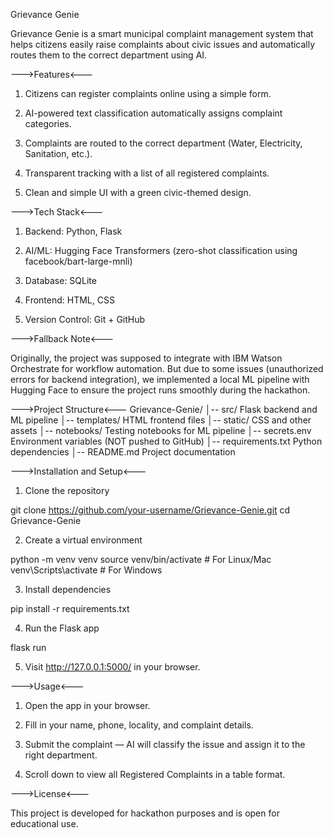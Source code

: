 Grievance Genie 

Grievance Genie is a smart municipal complaint management system that helps citizens easily raise complaints about civic issues and automatically routes them to the correct department using AI.

--->Features<---

1) Citizens can register complaints online using a simple form.

2) AI-powered text classification automatically assigns complaint categories.

3) Complaints are routed to the correct department (Water, Electricity, Sanitation, etc.).

4) Transparent tracking with a list of all registered complaints.

5) Clean and simple UI with a green civic-themed design.

--->Tech Stack<---

1) Backend: Python, Flask

2) AI/ML: Hugging Face Transformers (zero-shot classification using facebook/bart-large-mnli)

3) Database: SQLite

4) Frontend: HTML, CSS

5) Version Control: Git + GitHub

--->Fallback Note<---

Originally, the project was supposed to integrate with IBM Watson Orchestrate for workflow automation. But due to some issues (unauthorized errors for backend integration), we implemented a local ML pipeline with Hugging Face to ensure the project runs smoothly during the hackathon.

--->Project Structure<---
Grievance-Genie/
│-- src/                 Flask backend and ML pipeline
│-- templates/           HTML frontend files
│-- static/              CSS and other assets
│-- notebooks/           Testing notebooks for ML pipeline
│-- secrets.env          Environment variables (NOT pushed to GitHub)
│-- requirements.txt     Python dependencies
│-- README.md            Project documentation

--->Installation and Setup<---

1) Clone the repository

git clone https://github.com/your-username/Grievance-Genie.git
cd Grievance-Genie


2) Create a virtual environment

python -m venv venv
source venv/bin/activate   # For Linux/Mac
venv\Scripts\activate      # For Windows

3) Install dependencies

pip install -r requirements.txt

4) Run the Flask app

flask run

5) Visit http://127.0.0.1:5000/ in your browser.

--->Usage<---

1) Open the app in your browser.

2) Fill in your name, phone, locality, and complaint details.

3) Submit the complaint — AI will classify the issue and assign it to the right department.

4) Scroll down to view all Registered Complaints in a table format.

--->License<---

This project is developed for hackathon purposes and is open for educational use.
   
